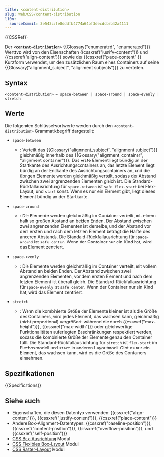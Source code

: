 ```yaml
---
title: <content-distribution>
slug: Web/CSS/content-distribution
l10n:
  sourceCommit: 3e543cdfe8dddfb4774a64bf3decdcbab42a4111
---
```


{{CSSRef}}

Der **`<content-distribution>`** {{Glossary("enumerated", "enumerated")}} Werttyp wird von den Eigenschaften {{cssxref("justify-content")}} und {{cssxref("align-content")}} sowie der {{cssxref("place-content")}} Kurzform verwendet, um den zusätzlichen Raum eines Containers auf seine {{Glossary("alignment_subject", "alignment subjects")}} zu verteilen.

## Syntax

```plain
<content-distribution> = space-between | space-around | space-evenly | stretch
```

## Werte

Die folgenden Schlüsselwortwerte werden durch den `<content-distribution>` Grammatikbegriff dargestellt:

- `space-between`

  - : Verteilt das {{Glossary("alignment_subject", "alignment subject")}} gleichmäßig innerhalb des {{Glossary("alignment_container", "alignment container")}}. Das erste Element liegt bündig an der Startkante des Ausrichtungscontainers an, das letzte Element liegt bündig an der Endkante des Ausrichtungscontainers an, und die übrigen Elemente werden gleichmäßig verteilt, sodass der Abstand zwischen zwei angrenzenden Elementen gleich ist. Die Standard-Rückfallausrichtung für `space-between` ist `safe flex-start` bei Flex-Layout, und `start` sonst. Wenn es nur ein Element gibt, liegt dieses Element bündig an der Startkante.

- `space-around`

  - : Die Elemente werden gleichmäßig im Container verteilt, mit einem halb so großen Abstand an beiden Enden. Der Abstand zwischen zwei angrenzenden Elementen ist derselbe, und der Abstand vor dem ersten und nach dem letzten Element beträgt die Hälfte des anderen Abstands. Die Standard-Rückfallausrichtung für `space-around` ist `safe center`. Wenn der Container nur ein Kind hat, wird das Element zentriert.

- `space-evenly`

  - : Die Elemente werden gleichmäßig im Container verteilt, mit vollem Abstand an beiden Enden. Der Abstand zwischen zwei angrenzenden Elementen, vor dem ersten Element und nach dem letzten Element ist überall gleich. Die Standard-Rückfallausrichtung für `space-evenly` ist `safe center`. Wenn der Container nur ein Kind hat, wird das Element zentriert.

- `stretch`
  - : Wenn die kombinierte Größe der Elemente kleiner ist als die Größe des Containers, wird jedes Element, das wachsen kann, gleichmäßig (nicht proportional) vergrößert, während die durch {{cssxref("max-height")}}, {{cssxref("max-width")}} oder gleichwertige Funktionalitäten auferlegten Beschränkungen respektiert werden, sodass die kombinierte Größe der Elemente genau den Container füllt. Die Standard-Rückfallausrichtung für `stretch` ist `flex-start` im Flexboxmodell und `start` in anderen Layoutmodi. Gibt es nur ein Element, das wachsen kann, wird es die Größe des Containers einnehmen.

## Spezifikationen

{{Specifications}}

## Siehe auch

- Eigenschaften, die diesen Datentyp verwenden: {{cssxref("align-content")}}, {{cssxref("justify-content")}}, {{cssxref("place-content")}}
- Andere Box-Alignment-Datentypen: {{cssxref("baseline-position")}}, {{cssxref("content-position")}}, {{cssxref("overflow-position")}}, und {{cssxref("self-position")}}
- [CSS Box-Ausrichtung](/de/docs/Web/CSS/CSS_box_alignment) Modul
- [CSS Flexibles Box-Layout](/de/docs/Web/CSS/CSS_flexible_box_layout) Modul
- [CSS Raster-Layout](/de/docs/Web/CSS/CSS_grid_layout) Modul
